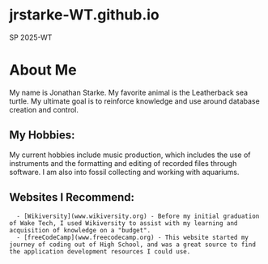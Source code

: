 # jrstarke-WT.github.io
SP 2025-WT



# About Me
My name is Jonathan Starke. My favorite animal is the Leatherback sea turtle. My ultimate goal is to reinforce knowledge and use around database creation and control.
## My Hobbies:
My current hobbies include music production, which includes the use of instruments and the formatting and editing of recorded files through software. I am also into fossil collecting and working with aquariums.
## Websites I Recommend:
      - [Wikiversity](www.wikiversity.org) - Before my initial graduation of Wake Tech, I used Wikiversity to assist with my learning and acquisition of knowledge on a "budget".
      - [freeCodeCamp](www.freecodecamp.org) - This website started my journey of coding out of High School, and was a great source to find the application development resources I could use.
